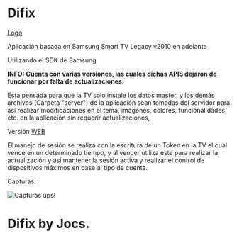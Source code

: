 # Difix
[Logo](https://raw.githubusercontent.com/jhassan8/o-difix-tv/master/server/img/logo.png)

Aplicación basada en Samsung Smart TV Legacy v2010 en adelante

Utilizando el SDK de Samsung

**INFO: Cuenta con varias versiones, las cuales dichas [APIS](https://github.com/jhassan8/o-difix-api) dejaron de funcionar por falta de actualizaciones.**

Esta pensada para que la TV solo instale los datos master, y los demás archivos (Carpeta "server") de la aplicación sean tomadas del servidor para así realizar modificaciones en el tema, imágenes, colores, funcionalidades, etc. en la aplicación sin requerir actualizaciones,

Versión [WEB](https://github.com/jhassan8/o-front-template-difix)

El manejo de sesión se realiza con la escritura de un Token en la TV el cual vence en un determinado tiempo, y al vencer utiliza este para realizar la actualización y así mantener la sesión activa y realizar el control de dispositivos máximos en base al tipo de cuenta.

Capturas:

![Capturas ups!](https://raw.githubusercontent.com/jhassan8/o-difix-tv/master/layouts.gif)

# Difix by Jocs.